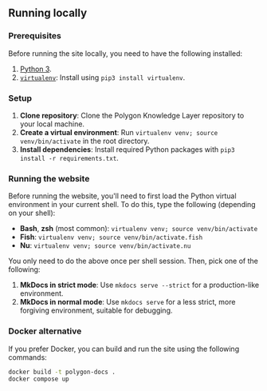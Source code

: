 ## Running locally

### Prerequisites

Before running the site locally, you need to have the following installed:

1. [Python 3](https://www.python.org/downloads/).
2. [`virtualenv`](https://pypi.org/project/virtualenv/): Install using `pip3 install virtualenv`.

### Setup

1. **Clone repository**: Clone the Polygon Knowledge Layer repository to your local machine.
2. **Create a virtual environment**: Run `virtualenv venv; source venv/bin/activate` in the root directory.
3. **Install dependencies**: Install required Python packages with `pip3 install -r requirements.txt`.

### Running the website

Before running the website, you'll need to first load the Python virtual environment in your current shell. To do this, type the following (depending on your shell):

- **Bash**, **zsh** (most common): `virtualenv venv; source venv/bin/activate`
- **Fish**: `virtualenv venv; source venv/bin/activate.fish`
- **Nu**: `virtualenv venv; source venv/bin/activate.nu`

You only need to do the above once per shell session. Then, pick one of the following:

1. **MkDocs in strict mode**: Use `mkdocs serve --strict` for a production-like environment.
2. **MkDocs in normal mode**: Use `mkdocs serve` for a less strict, more forgiving environment, suitable for debugging.

### Docker alternative

If you prefer Docker, you can build and run the site using the following commands:

```sh
docker build -t polygon-docs .
docker compose up
```


